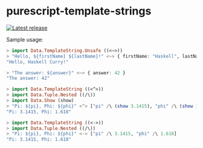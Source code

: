 # purescript-template-strings

[![Latest release](http://img.shields.io/bower/v/purescript-template-strings.svg)](https://github.com/purescripters/purescript-template-strings/releases)

Sample usage:

```haskell
> import Data.TemplateString.Unsafe ((<~>))
> "Hello, ${firstName} ${lastName}!" <~> { firstName: "Haskell", lastName: "Curry" }
"Hello, Haskell Curry!"

> "The answer: ${answer}" <~> { answer: 42 }
"The answer: 42"
```

```haskell
> import Data.TemplateString ((<^>))
> import Data.Tuple.Nested ((/\))
> import Data.Show (show)
> "Pi: ${pi}, Phi: ${phi}" <^> ["pi" /\ (show 3.1415), "phi" /\ (show 1.618)]
"Pi: 3.1415, Phi: 1.618"
```

```haskell
> import Data.TemplateString ((<->))
> import Data.Tuple.Nested ((/\))
> "Pi: ${pi}, Phi: ${phi}" <-> ["pi" /\ 3.1415, "phi" /\ 1.618]
"Pi: 3.1415, Phi: 1.618"
```
